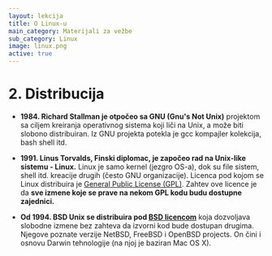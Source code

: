 ```yaml
---
layout: lekcija
title: O Linux-u
main_category: Materijali za vežbe
sub_category: Linux
image: linux.png
active: true
---
```

# 2. Distribucija

* **1984. Richard Stallman je otpočeo sa GNU (Gnu's Not Unix)** projektom   sa   ciljem kreiranja operativnog sistema koji liči na Unix, a može biti slobono distribuiran. Iz GNU projekta potekla je gcc kompajler kolekcija, bash shell itd.

* **1991. Linus Torvalds, Finski diplomac, je započeo rad na Unix-like sistemu - Linux.** Linux je samo kernel (jezgro OS-a), dok su file sistem, shell itd. kreacije drugih (često GNU organizacije).   Licenca   pod   kojom   se   Linux   distribuira   je  [General Public License (GPL)](http://gnu.org/licenses/licenses.html). Zahtev ove licence je da **sve izmene koje se prave na nekom GPL kodu budu dostupne zajednici.**

* **Od 1994. BSD Unix se distribuira pod [BSD licencom](http://opensource.org/licenses/bsd-license.php)** koja dozvoljava slobodne izmene bez zahteva da izvorni kod bude dostupan drugima. Njegove poznate verzije NetBSD, FreeBSD i OpenBSD projects. On čini i osnovu Darwin tehnologije (na njoj je baziran Mac OS X).
